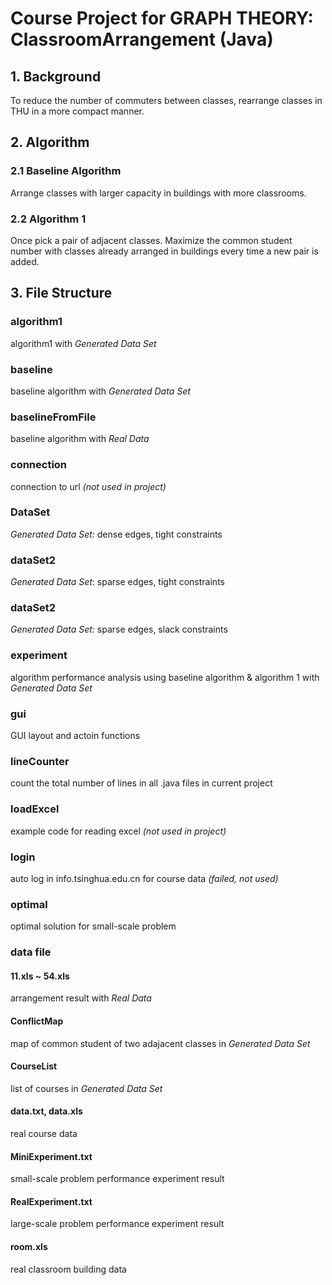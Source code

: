 # Course Project for GRAPH THEORY: ClassroomArrangement (Java)
## 1. Background
To reduce the number of commuters between classes, rearrange classes in THU
in a more compact manner.
## 2. Algorithm
### 2.1 Baseline Algorithm
Arrange classes with larger capacity in buildings with more classrooms.
### 2.2 Algorithm 1
Once pick a pair of adjacent classes. Maximize the common student number with
classes already arranged in buildings every time a new pair is added.
## 3. File Structure
### algorithm1
algorithm1 with *Generated Data Set*
### baseline
baseline algorithm with *Generated Data Set*
### baselineFromFile
baseline algorithm with *Real Data*
### connection
connection to url *(not used in project)*
### DataSet
*Generated Data Set*: dense edges, tight constraints
### dataSet2
*Generated Data Set*: sparse edges, tight constraints
### dataSet2
*Generated Data Set*: sparse edges, slack constraints
### experiment
algorithm  performance analysis using baseline algorithm & algorithm 1
with *Generated Data Set*
### gui
GUI layout and actoin functions
### lineCounter
count the total number of lines in all .java files in current project
### loadExcel
example code for reading excel *(not used in project)*
### login
auto log in info.tsinghua.edu.cn for course data *(failed, not used)*
### optimal
optimal solution for small-scale problem
### data file
#### 11.xls ~ 54.xls
arrangement result with *Real Data*
#### ConflictMap
map of common student of two adajacent classes in *Generated Data Set*
#### CourseList
list of courses in *Generated Data Set*
#### data.txt, data.xls
real course data
#### MiniExperiment.txt
small-scale problem performance experiment result
#### RealExperiment.txt
large-scale problem performance experiment result
#### room.xls
real classroom building data
